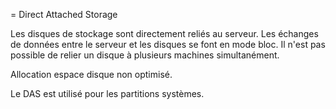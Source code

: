 = Direct Attached Storage

Les disques de stockage sont directement reliés au serveur.
Les échanges de données entre le serveur et les disques se font en mode bloc. 
Il n'est pas possible de relier un disque à plusieurs machines simultanément. 

Allocation espace disque non optimisé.

Le DAS est utilisé pour les partitions systèmes. 